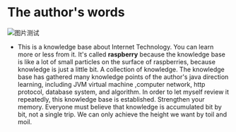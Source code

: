 
# The author's words
![图片测试](https://raw.githubusercontent.com/CrabappleProject/raspberry/master/extra/img/Raspberr.jpg)

- This is a knowledge base about Internet Technology. You can learn more or less from it.
 It's called **raspberry** because the knowledge base is like a lot of small particles 
 on the surface of raspberries, because knowledge is just a little bit. A collection
  of knowledge. The knowledge base has gathered many knowledge points of the author's 
  java direction learning, including JVM virtual machine ,computer network, http protocol,
   database system, and algorithm. In order to let myself review it repeatedly, 
   this knowledge base is established. Strengthen your memory.
    Everyone must believe that knowledge is accumulated bit by bit, not a single trip.
     We can only achieve the height we want by toil and moil.